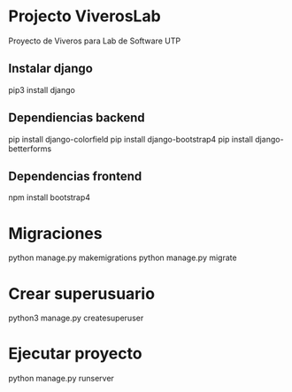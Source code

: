 # Projecto ViverosLab

Proyecto de Viveros para Lab de Software UTP

## Instalar django
pip3 install django

## Dependiencias backend
pip install django-colorfield
pip install django-bootstrap4
pip install django-betterforms

## Dependencias frontend
npm install bootstrap4

# Migraciones
python manage.py makemigrations
python manage.py migrate

# Crear superusuario
python3 manage.py createsuperuser

# Ejecutar proyecto
python manage.py runserver
